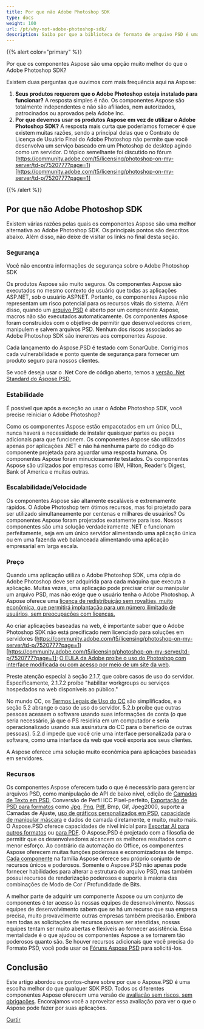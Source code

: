 ```yaml
---
title: Por que não Adobe Photoshop SDK
type: docs
weight: 100
url: /pt/why-not-adobe-photoshop-sdk/
description: Saiba por que a biblioteca de formato de arquivo PSD é uma opção melhor do que o Adobe Photoshop SDK, compare a segurança, estabilidade, escalabilidade, recursos de ambos.
---
```


{{% alert color="primary" %}}

Por que os componentes Aspose são uma opção muito melhor do que o Adobe Photoshop SDK?

Existem duas perguntas que ouvimos com mais frequência aqui na Aspose:

1. **Seus produtos requerem que o Adobe Photoshop esteja instalado para funcionar?** 
   A resposta simples é não. Os componentes Aspose são totalmente independentes e não são afiliados, nem autorizados, patrocinados ou aprovados pela Adobe Inc.
1. **Por que devemos usar os produtos Aspose em vez de utilizar o Adobe Photoshop SDK?** 
   A resposta mais curta que poderíamos fornecer é que existem muitas razões, sendo a principal delas que o Contrato de Licença de Usuário Final do Adobe Photoshop não permite que você desenvolva um serviço baseado em um Photoshop de desktop agindo como um servidor. O tópico semelhante foi discutido no fórum (https://community.adobe.com/t5/licensing/photoshop-on-my-server/td-p/7520777?page=1)[https://community.adobe.com/t5/licensing/photoshop-on-my-server/td-p/7520777?page=1]

{{% /alert %}}
## **Por que não Adobe Photoshop SDK**
Existem várias razões pelas quais os componentes Aspose são uma melhor alternativa ao Adobe Photoshop SDK. Os principais pontos são descritos abaixo. Além disso, não deixe de visitar os links no final desta seção.
### **Segurança**
Você não encontra informações de segurança sobre o Adobe Photoshop SDK

Os produtos Aspose são muito seguros. Os componentes Aspose são executados no mesmo contexto de usuário que todas as aplicações ASP.NET, sob o usuário ASPNET. Portanto, os componentes Aspose não representam um risco potencial para os recursos vitais do sistema. Além disso, quando um [arquivo PSD](/psd/pt/net/psd-file/) é aberto por um componente Aspose, macros não são executados automaticamente. Os componentes Aspose foram construídos com o objetivo de permitir que desenvolvedores criem, manipulem e salvem arquivos PSD. Nenhum dos riscos associados ao Adobe Photoshop SDK são inerentes aos componentes Aspose.

Cada lançamento do Aspose.PSD é testado com SonarQube. Corrigimos cada vulnerabilidade e ponto quente de segurança para fornecer um produto seguro para nossos clientes.

Se você deseja usar o .Net Core de código aberto, temos a [versão .Net Standard do Aspose.PSD.](/psd/pt/net/installation/)
### **Estabilidade**
É possível que após a exceção ao usar o Adobe Photoshop SDK, você precise reiniciar o Adobe Photoshop?

Como os componentes Aspose estão empacotados em um único DLL, nunca haverá a necessidade de instalar quaisquer partes ou peças adicionais para que funcionem. Os componentes Aspose são utilizados apenas por aplicações .NET e não há nenhuma parte do código do componente projetada para aguardar uma resposta humana. Os componentes Aspose foram minuciosamente testados. Os componentes Aspose são utilizados por empresas como IBM, Hilton, Reader's Digest, Bank of America e muitas outras.
### **Escalabilidade/Velocidade**
Os componentes Aspose são altamente escaláveis e extremamente rápidos. O Adobe Photoshop tem ótimos recursos, mas foi projetado para ser utilizado simultaneamente por centenas e milhares de usuários? Os componentes Aspose foram projetados exatamente para isso. Nossos componentes são uma solução verdadeiramente .NET e funcionam perfeitamente, seja em um único servidor alimentando uma aplicação única ou em uma fazenda web balanceada alimentando uma aplicação empresarial em larga escala.
### **Preço**
Quando uma aplicação utiliza o Adobe Photoshop SDK, uma cópia do Adobe Photoshop deve ser adquirida para cada máquina que executa a aplicação. Muitas vezes, uma aplicação pode precisar criar ou manipular um arquivo PSD, mas não exige que o usuário tenha o Adobe Photoshop. A Aspose oferece uma [licença de redistribuição sem royalties, muito econômica, que permitirá implantação para um número ilimitado de usuários, sem preocupações com licenças.](http://www.aspose.com/Purchase)

Ao criar aplicações baseadas na web, é importante saber que o Adobe Photoshop SDK não está precificado nem licenciado para soluções em servidores (https://community.adobe.com/t5/licensing/photoshop-on-my-server/td-p/7520777?page=1)[https://community.adobe.com/t5/licensing/photoshop-on-my-server/td-p/7520777?page=1]; [O EULA da Adobe proíbe o uso do Photoshop com interface modificada ou com acesso por meio de um site da web](https://www.adobe.com/content/dam/acom/en/legal/licenses-terms/pdf/CS6.pdf).

Preste atenção especial à seção 2.1.7, que cobre casos de uso do servidor. Especificamente, 2.1.7.2 proíbe "habilitar workgroups ou serviços hospedados na web disponíveis ao público."

No mundo CC, os [Termos Legais de Uso do CC](http://www.adobe.com/legal/terms.html) são simplificados, e a seção 5.2 abrange o caso de uso do servidor. 5.2.b proíbe que outras pessoas acessem o software usando suas informações de conta (o que seria necessário, já que o PS residiria em um computador e seria operacionalizado usando sua assinatura do CC para o benefício de outras pessoas). 5.2.d impede que você crie uma interface personalizada para o software, como uma interface da web que você exporia aos seus clientes.

A Aspose oferece uma solução muito econômica para aplicações baseadas em servidores.
### **Recursos**
Os componentes Aspose oferecem tudo o que é necessário para gerenciar arquivos PSD, como manipulação de API de baixo nível, edição de [Camadas de Texto em PSD](/psd/pt/net/working-with-text-layers/), Conversão de Perfil ICC Pixel-perfeito, [Exportação de PSD para formatos](/psd/pt/net/converting-psd-image-to-raster-format/) como [Jpg](/psd/pt/net/psd-to-jpg/), [Png](/psd/pt/net/psd-to-png/), [Pdf](/psd/pt/net/psd-to-pdf/), Bmp, Gif, Jpeg2000, suporte a Camadas de Ajuste, [uso de gráficos personalizados em PSD](/psd/pt/net/drawing-images-using-graphics/), [capacidade de manipular máscara](/psd/pt/net/layer-vector-mask/) e dados de camada diretamente, e muito, muito mais. O Aspose.PSD oferece capacidades de nível inicial para [Exportar AI para outros formatos](/psd/pt/net/converting-ai-image-to-raster-format/) ou [para PDF](/psd/pt/net/ai-to-pdf/). O Aspose.PSD é projetado com a filosofia de permitir que os desenvolvedores alcancem os melhores resultados com o menor esforço. Ao contrário da automação do Office, os componentes Aspose oferecem muitas funções poderosas e economizadoras de tempo. [Cada componente](https://products.aspose.com/total) na família Aspose oferece seu próprio conjunto de recursos únicos e poderosos. Somente o Aspose.PSD não apenas pode fornecer habilidades para alterar a estrutura do arquivo PSD, mas também possui recursos de renderização poderosos e suporte à maioria das combinações de Modo de Cor / Profundidade de Bits.

A melhor parte de adquirir um componente Aspose ou um conjunto de componentes é ter acesso às nossas equipes de desenvolvimento. Nossas equipes de desenvolvimento sabem que se há um recurso que sua empresa precisa, muito provavelmente outras empresas também precisarão. Embora nem todas as solicitações de recursos possam ser atendidas, nossas equipes tentam ser muito abertas e flexíveis ao fornecer assistência. Essa mentalidade é o que ajudou os componentes Aspose a se tornarem tão poderosos quanto são. Se houver recursos adicionais que você precisa do Formato PSD, você pode usar os [Fóruns Aspose PSD](https://forum.aspose.com/c/psd) para solicitá-los.
## **Conclusão**

Este artigo abordou os pontos-chave sobre por que o Aspose.PSD é uma escolha melhor do que qualquer SDK PSD. Todos os diferentes componentes Aspose oferecem uma versão de [avaliação sem riscos, sem obrigações](https://downloads.aspose.com/psd/net). Encorajamos você a aproveitar essa avaliação para ver o que o Aspose pode fazer por suas aplicações.

[Curtir](https://docs.aspose.com/display/wordsnet/Why+not+Automation) 
